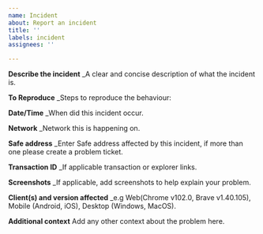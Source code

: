 ```yaml
---
name: Incident
about: Report an incident
title: ''
labels: incident
assignees: ''

---
```


**Describe the incident**
_A clear and concise description of what the incident is.



**To Reproduce**
_Steps to reproduce the behaviour:



**Date/Time**
_When did this incident occur.


**Network** 
_Network this is happening on.



**Safe address**
_Enter Safe address affected by this incident, if more than one please create a problem ticket.



**Transaction ID**
_If applicable transaction or explorer links.



**Screenshots**
_If applicable, add screenshots to help explain your problem.



**Client(s) and version affected**
 _e.g Web(Chrome v102.0, Brave v1.40.105), Mobile (Android, iOS), Desktop (Windows, MacOS).



**Additional context**
Add any other context about the problem here.
